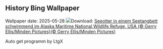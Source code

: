 ## History Bing Wallpaper
Wallpaper date: 2025-05-28
![](https://www.bing.com/th?id=OHR.KelpOtter_DE-DE1256617925_UHD.jpg&w=1000)Download: [Seeotter in einem Seetangbett schwimmend im Alaska Maritime National Wildlife Refuge, USA (© Gerry Ellis/Minden Pictures)(© Gerry Ellis/Minden Pictures)](https://www.bing.com/th?id=OHR.KelpOtter_DE-DE1256617925_UHD.jpg)

Auto get programm by LtgX
